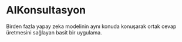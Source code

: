 # AIKonsultasyon
Birden fazla yapay zeka modelinin aynı konuda konuşarak ortak cevap üretmesini sağlayan basit bir uygulama.
